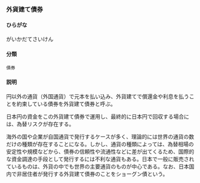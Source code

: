 <div style="display:none;">

## [あ行](securities-terms?id=あ行)
## [か行](securities-terms?id=か行)

</div>

### 外貨建て債券

#### ひらがな

がいかだてさいけん

#### 分類

`債券`

#### 説明

円以外の通貨（外国通貨）で元本を払い込み、外貨建てで償還金や利息を払うことを約束している債券を外貨建て債券と呼ぶ。
 
日本円の資金をこの外貨建て債券で運用し、最終的に日本円で回収する場合には、為替リスクが存在する。
海外の国や企業が自国通貨で発行するケースが多く、理論的には世界の通貨の数だけの種類が存在することになる。しかし、通貨の種類によっては、為替相場の安定性や規模などから、債券の信頼性や流通性などに差が出てくるため、国際的な資金調達の手段として発行するには不利な通貨もある。日本で一般に販売されているものは、外貨の中でも世界の主要通貨のものが中心である。なお、日本国内で非居住者が発行する外貨建て債券のことをショーグン債という。

<div style="display:none;">

## [さ行](securities-terms?id=さ行)
## [た行](securities-terms?id=た行)
## [な行](securities-terms?id=な行)
## [は行](securities-terms?id=は行)
## [ま行](securities-terms?id=ま行)
## [や行](securities-terms?id=や行)
## [ら行](securities-terms?id=ら行)
## [わ行](securities-terms?id=わ行)
## [英数字・記号](securities-terms?id=英数字・記号)

</div>

